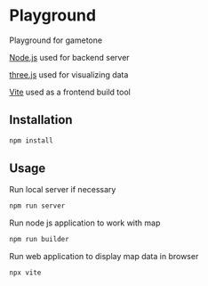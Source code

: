 # Playground

Playground for gametone

[Node.js](https://docs.npmjs.com/downloading-and-installing-node-js-and-npm) used for backend server

[three.js](https://github.com/mrdoob/three.js) used for visualizing data

[Vite](https://vite.dev/) used as a frontend build tool

## Installation

```bash
npm install
```

## Usage

Run local server if necessary

```bash
npm run server
```

Run node js application to work with map

```bash
npm run builder
```

Run web application to display map data in browser

```bash
npx vite
```
